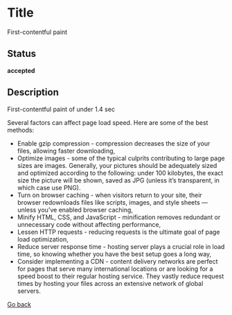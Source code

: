 # Title

First-contentful paint

## Status

**accepted**

## Description

First-contentful paint of under 1.4 sec

Several factors can affect page load speed. Here are some of the best methods:  
* Enable gzip compression - compression decreases the size of your files, allowing faster downloading,
* Optimize images - some of the typical culprits contributing to large page sizes are images. Generally, your pictures should be adequately sized and optimized according to the following: under 100 kilobytes, the exact size the picture will be shown, saved as JPG (unless it’s transparent, in which case use PNG).
* Turn on browser caching - when visitors return to your site, their browser redownloads files like scripts, images, and style sheets — unless you’ve enabled browser caching,
* Minify HTML, CSS, and JavaScript - minification removes redundant or unnecessary code without affecting performance,
* Lessen HTTP requests - reducing requests is the ultimate goal of page load optimization,
* Reduce server response time - hosting server plays a crucial role in load time, so knowing whether you have the best setup goes a long way,
* Consider implementing a CDN - content delivery networks are perfect for pages that serve many international locations or are looking for a speed boost to their regular hosting service. They vastly reduce request times by hosting your files across an extensive network of global servers.  

[Go back](../README.md)